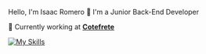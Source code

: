 Hello, I'm Isaac Romero 👋
I'm a Junior Back-End Developer

💼 Currently working at [**Cotefrete**](https://www.cotefrete.com.br)

[![My Skills](https://skillicons.dev/icons?i=php,laravel,js,jquery,mysql,git,html,css,bootstrap)](https://skillicons.dev)
